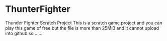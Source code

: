 # ThunterFighter
Thunder Fighter Scratch Project
This is a scratch game project and
you can play this game of free but
the file is more than 25MiB and
it cannot upload into github so
......
